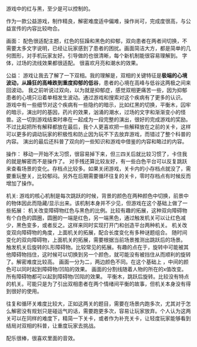 游戏中的红与黑，至少是可以控制的。

作为一款公益游戏，制作精良，解密难度适中偏难，操作尚可，完成度很高，与公益宣传的内容比较吻合。

画面：
配色很适配主题，红色的狂躁和黑色的抑郁，双向患者在两者间切换，不需要太多文字说明，已经让玩家感到了患者的困扰。画面简洁大方，都是简单的几何图形，对手机玩家友好。引导做的也很清晰，每个新机制能很容易理解到。
字体，过场的流线效果都很适配。
很喜欢月亮和潮水的效果。

公益：
游戏让我去了解了一下双相。我的理解是，双相的关键特征是**极端的心境波动，从躁狂的高峰跌到重度抑郁的低谷**，患者的心境在高峰与低谷这两极之间来回波动。
我之前听说过双向，以为就是抑郁症，感觉双相更痛苦一些，因为抑郁患者的心境只沿着单相发生波动。通过游戏和搜索对这个疾病有了更多的认识。
游戏中有一些细节对这个疾病有一些隐约的暗示，比如红黑的切换，平衡木，囚牢的暗示，演出时的基因，药片的效果，汹涌的潮水，过场的文字和渐渐变小的怪兽。这一切到游戏结束时串在一起成为一段完整的演出，很好的完成游戏的奖励。
不过比起把所有解释都放在最后，我个人更喜欢把一些解释放在之前的关卡，这样可以更多的调动玩家的积极性和防止因为玩不下去放弃游戏，而错过了整个科普的内容。
演出的最后还科普了双向的一些知识和游戏中借鉴的内容和略过的内容。

操作：
移动一开始不太习惯，很容易掉下来，但三四关后就比较习惯了，卡住我的就是解密而不是操作了。
对手残还算比较友好，有一些白色平台可以反复跳跃来查看场景的变化。存档点比较多。如果关闭游戏，关卡内的小存档点就没了，需要重玩整关，比较郁闷。另外在后期需要循环往复的关卡，零时存档点有时候反而增加了操作。

机关:
游戏的核心机制是每次跳跃的时候，背景的颜色在两种颜色中切换，前景中的物体因此而隐藏/显示出来。该机制本身并不少见，但游戏在这个基础上做了一些拓展：
机关改变障碍物红色与黑色的比例。比较有趣的拓展，这种双向障碍物有个白色的圆圈，圆圈的一端是红色，另一端黑色，通过触发机关可以让红色减少，黑色变多，或者反之。这样来同时实现打开门和创造平台两种机关。
机关改变双向障碍物的角度，上面机关的拓展，配合长度变化有多种谜题组合。
随时间变化的双向障碍物，上面机关的拓展，需要根据当前场景推测出跳跃后的场景。
触发机关后旋转的L形障碍物。比较常见的拓展。有趣的点在于，旋转中可能被其他障碍物挡住，这时候可以切换到另一个颜色，就可能没有被挡住从而顺利的旋转了。解密难度比较高。
画面一分为二，两边颜色不同。在这个基础上 ，中间的颜色可以同时起到障碍物/凹陷的效果。
画面的分割线随着人物的所在的x值改变。所有障碍物都可以起到障碍物/凹陷的效果。
平衡木，跳跃后旋转。比较没有特点的机关。可能只是为了引出双相患者在两个情绪间平衡的故事，但机关本身没有得到很好的使用。

往复和循环关难度比较大，正如这两关的题目，需要在场景内跑多次，尤其对于怎么解密没有规划只是碰运气的话，需要跑更多次，容易让玩家放弃。个人认为这两关可以在同样的难度下，精简一下关卡，或者作为补充关卡，让轻度玩家能够看到结局对双相的科普，让重度玩家去挑战。

配乐很棒，很喜欢里面的音效。
